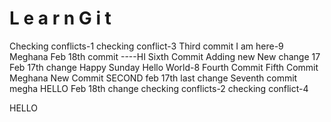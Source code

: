 #   L e a r n G i t 
Checking conflicts-1
checking conflict-3
Third commit
I am here-9
Meghana Feb 18th commit
----HI
Sixth Commit 
Adding new
New change 17
Feb 17th change
Happy Sunday
Hello World-8
Fourth Commit
Fifth Commit
Meghana New Commit
SECOND
feb 17th last change
Seventh commit megha
HELLO
Feb 18th change
checking conflicts-2
checking conflict-4

HELLO

 
